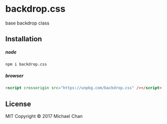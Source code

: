# backdrop.css
base backdrop class

## Installation
##### node
```
npm i backdrop.css
```

##### browser
```html
<script crossorigin src="https://unpkg.com/backdrop.css" /></script>
```

## License
MIT
Copyright &copy; 2017 Michael Chan
